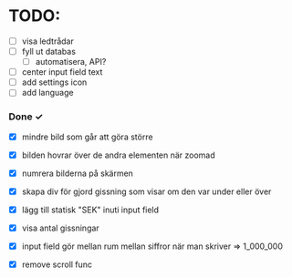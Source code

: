 # TODO:

- [ ] visa ledtrådar
- [ ] fyll ut databas
    - [ ] automatisera, API?

- [ ] center input field text
- [ ] add settings icon
- [ ] add language

### Done ✓

- [x] mindre bild som går att göra större
- [x] bilden hovrar över de andra elementen när zoomad
- [x] numrera bilderna på skärmen
- [x] skapa div för gjord gissning som visar om den var under eller över
- [x] lägg till statisk "SEK" inuti input field
- [x] visa antal gissningar
- [x] input field gör mellan rum mellan siffror när man skriver => 1_000_000
- [x] remove scroll func
    
